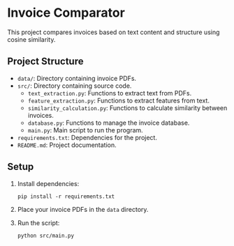 # Invoice Comparator

This project compares invoices based on text content and structure using cosine similarity. 

## Project Structure

- `data/`: Directory containing invoice PDFs.
- `src/`: Directory containing source code.
  - `text_extraction.py`: Functions to extract text from PDFs.
  - `feature_extraction.py`: Functions to extract features from text.
  - `similarity_calculation.py`: Functions to calculate similarity between invoices.
  - `database.py`: Functions to manage the invoice database.
  - `main.py`: Main script to run the program.
- `requirements.txt`: Dependencies for the project.
- `README.md`: Project documentation.


## Setup

1. Install dependencies:
    ```
    pip install -r requirements.txt
    ```
2. Place your invoice PDFs in the `data` directory.

3. Run the script:
    ```
    python src/main.py
    ```